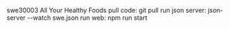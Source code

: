 swe30003
All Your Healthy Foods
pull code: git pull
run json server: json-server --watch swe.json
run web: npm run start

